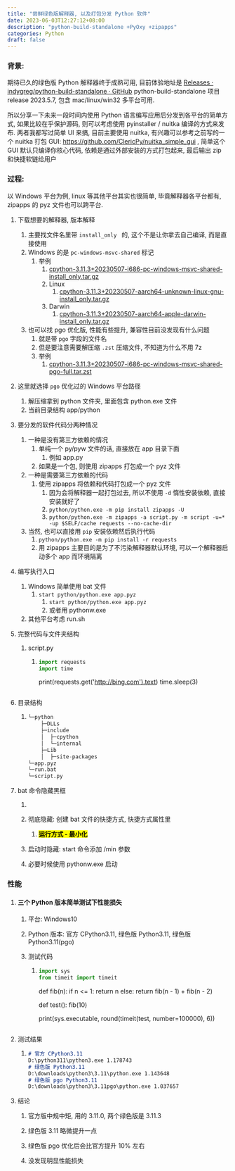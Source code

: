 ```yaml
---
title: "尝鲜绿色版解释器, 以及打包分发 Python 软件"
date: 2023-06-03T12:27:12+08:00
description: "python-build-standalone +PyOxy +zipapps"
categories: Python
draft: false
---
```


### 背景:

期待已久的绿色版 Python 解释器终于成熟可用, 目前体验地址是 [Releases · indygreg/python-build-standalone · GitHub](https://github.com/indygreg/python-build-standalone/releases) python-build-standalone 项目 release 2023.5.7, 包含 mac/linux/win32 多平台可用.

所以分享一下未来一段时间内使用 Python 语言编写应用后分发到各平台的简单方式, 如果比较在乎保护源码, 则可以考虑使用 pyinstaller / nuitka 编译的方式来发布. 两者我都写过简单 UI 来搞, 目前主要使用 nuitka, 有兴趣可以参考之前写的一个 nuitka 打包 GUI: https://github.com/ClericPy/nuitka_simple_gui , 简单这个 GUI 默认只编译你核心代码, 依赖是通过外部安装的方式打包起来, 最后输出 zip 和快捷软链给用户

### 过程:

以 Windows 平台为例, linux 等其他平台其实也很简单, 毕竟解释器各平台都有, zipapps 的 pyz 文件也可以跨平台.

1. 下载想要的解释器, 版本解释
   
   1. 主要找文件名里带 `install_only ` 的, 这个不是让你拿去自己编译, 而是直接使用
   2. Windows 的是 `pc-windows-msvc-shared` 标记
      1. 举例
         1. [cpython-3.11.3+20230507-i686-pc-windows-msvc-shared-install_only.tar.gz](https://github.com/indygreg/python-build-standalone/releases/download/20230507/cpython-3.11.3+20230507-i686-pc-windows-msvc-shared-install_only.tar.gz)
         2. Linux
            1. [cpython-3.11.3+20230507-aarch64-unknown-linux-gnu-install_only.tar.gz](https://github.com/indygreg/python-build-standalone/releases/download/20230507/cpython-3.11.3+20230507-aarch64-unknown-linux-gnu-install_only.tar.gz)
         3. Darwin
            1. [cpython-3.11.3+20230507-aarch64-apple-darwin-install_only.tar.gz](https://github.com/indygreg/python-build-standalone/releases/download/20230507/cpython-3.11.3+20230507-aarch64-apple-darwin-install_only.tar.gz)
   3. 也可以找 pgo 优化版, 性能有些提升, 兼容性目前没发现有什么问题
      1. 就是带 `pgo` 字段的文件名
      2. 但是要注意需要解压缩 `.zst` 压缩文件, 不知道为什么不用 7z
      3. 举例
         1. [cpython-3.11.3+20230507-i686-pc-windows-msvc-shared-pgo-full.tar.zst](https://github.com/indygreg/python-build-standalone/releases/download/20230507/cpython-3.11.3+20230507-i686-pc-windows-msvc-shared-pgo-full.tar.zst) 

2. 这里就选择 `pgo` 优化过的 Windows 平台路径
   
   1. 解压缩拿到 python 文件夹, 里面包含 python.exe 文件
   2. 当前目录结构 app/python

3. 要分发的软件代码分两种情况
   
   1. 一种是没有第三方依赖的情况
      1. 单纯一个 py/pyw 文件的话, 直接放在 app 目录下面
         1. 例如 app.py
      2. 如果是一个包, 则使用 zipapps 打包成一个 pyz 文件
   2. 一种是需要第三方依赖的代码
      1. 使用 zipapps 将依赖和代码打包成一个 pyz 文件
         1. 因为会将解释器一起打包过去, 所以不使用 `-d` 惰性安装依赖, 直接安装就好了
         2. `python/python.exe -m pip install zipapps -U`
         3. `python/python.exe -m zipapps -a script.py -m script -u=* -up $SELF/cache requests --no-cache-dir`
   3. 当然, 也可以直接用 `pip` 安装依赖然后执行代码
      1. `python/python.exe -m pip install -r requests`
      2. 用 zipapps 主要目的是为了不污染解释器默认环境, 可以一个解释器启动多个 app 而环境隔离

4. 编写执行入口
   
   1. Windows 简单使用 bat 文件
      1. `start python/python.exe app.pyz`
         1. `start python/python.exe app.pyz`
         2. 或者用 pythonw.exe
   2. 其他平台考虑 run.sh

5. 完整代码与文件夹结构
   
   1. script.py
      
      1. ```python
         import requests
         import time
         ```

         print(requests.get('http://bing.com').text)
         time.sleep(3)
         ```

2. 目录结构
   
   1. ```py
      └─python
          ├─DLLs
          ├─include
          │  ├─cpython
          │  └─internal
          ├─Lib
          │  ├─site-packages
      └─app.pyz
      └─run.bat
      └─script.py
      ```

3. bat 命令隐藏黑框
   
   1. 
      
      1. 彻底隐藏: 创建 bat 文件的快捷方式, 快捷方式属性里
         
         1. <mark>**运行方式 - 最小化**</mark>
      
      2. 启动时隐藏: start 命令添加 /min 参数
      
      3. 必要时候使用 pythonw.exe 启动

### 性能

1. #### 三个 Python 版本简单测试下性能损失
   
   1. 平台: Windows10
   
   2. Python 版本: 官方 CPython3.11, 绿色版 Python3.11, 绿色版 Python3.11(pgo)
   
   3. 测试代码
      
      1. ```python
         import sys
         from timeit import timeit
         ```

         def fib(n):
             if n <= 1:
                 return n
             else:
                 return fib(n - 1) + fib(n - 2)
    
    
         def test():
             fib(10)
    
    
         print(sys.executable, round(timeit(test, number=100000), 6))
         ```

4. 测试结果
   
   1. ```md
      # 官方 CPython3.11
      D:\python311\python3.exe 1.178743
      # 绿色版 Python3.11
      D:\downloads\python3\3.11\python.exe 1.143648
      # 绿色版 pgo Python3.11
      D:\downloads\python3\3.11pgo\python.exe 1.037657
      ```

5. 结论
   
   1. 官方版中规中矩, 用的 3.11.0, 两个绿色版是 3.11.3
   
   2. 绿色版 3.11 略微提升一点
   
   3. 绿色版 pgo 优化后会比官方提升 10% 左右
   
   4. 没发现明显性能损失
